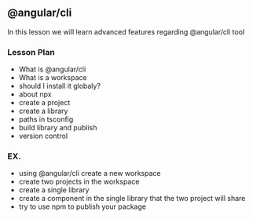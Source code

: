 ## @angular/cli

In this lesson we will learn advanced features regarding @angular/cli tool

### Lesson Plan

- What is @angular/cli
- What is a workspace
- should I install it globaly? 
- about npx
- create a project
- create a library
- paths in tsconfig
- build library and publish
- version control

### EX.

- using @angular/cli create a new workspace
- create two projects in the workspace
- create a single library
- create a component in the single library that the two project will share
- try to use npm to publish your package

